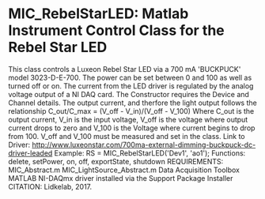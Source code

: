 # MIC_RebelStarLED: Matlab Instrument Control Class for the Rebel Star LED
This class controls a Luxeon Rebel Star LED via a 700 mA 'BUCKPUCK'
model 3023-D-E-700.  The power can be set between 0 and 100 as well as
turned off or on.
The current from the LED driver is regulated by the analog voltage output
of a NI DAQ card. The Constructor requires the Device and Channel
details.
The output current, and therfore the light output follows the
relationship
C_out/C_max = (V_off - V_in)/(V_off - V_100)
Where C_out is the output current, V_in is the input voltage,
V_off is the voltage where output current drops to zero and V_100 is the
Voltage where current begins to drop from 100. V_off and V_100 must be
measured and set in the class.
Link to Driver:
http://www.luxeonstar.com/700ma-external-dimming-buckpuck-dc-driver-leaded
Example: RS = MIC_RebelStarLED('Dev1', 'ao1');
Functions: delete, setPower, on, off, exportState, shutdown
REQUIREMENTS:
MIC_Abstract.m
MIC_LightSource_Abstract.m
Data Acquisition Toolbox
MATLAB NI-DAQmx driver installed via the Support Package Installer
CITATION: Lidkelab, 2017.
